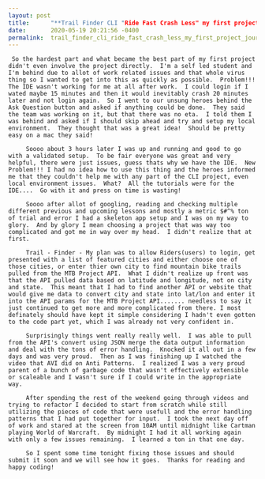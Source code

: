 ```yaml
---
layout: post
title:      "**Trail Finder CLI "Ride Fast Crash Less" my first project journey.**"
date:       2020-05-19 20:21:56 -0400
permalink:  trail_finder_cli_ride_fast_crash_less_my_first_project_journey
---
```



     So the hardest part and what became the best part of my first project didn't even involve the project directly.  I'm a self led student and I'm behind due to allot of work related issues and that whole virus thing so I wanted to get into this as quickly as possible.  Problem!!!  The IDE wasn't working for me at all after work.  I could login if I wated maybe 15 minutes and then it would inevitably crash 20 minutes later and not login again.  So I went to our unsung heroes behind the Ask Question button and asked if anything could be done.  They said the team was working on it, but that there was no eta.  I told them I was behind and asked if I should skip ahead and try and setup my local environment.  They thought that was a great idea!  Should be pretty easy on a mac they said!
		 
		 Soooo about 3 hours later I was up and running and good to go with a validated setup.  To be fair everyone was great and very helpful, there were just issues, guess thats why we have the IDE.  New Problem!!! I had no idea how to use this thing and the heroes informed me that they couldn't help me with any part of the CLI project, even local environment issues.  What?  All the tutorials were for the IDE....  Go with it and press on time is wasting!
		 
		 Soooo after allot of googling, reading and checking multiple different previous and upcoming lessons and mostly a metric $#^% ton of trial and error I had a skeleton app setup and I was on my way to glory.  And by glory I mean choosing a project that was way too complicated and got me in way over my head.  I didn't realize that at first.
		 
		 Trail - Finder - My plan was to allow Riders(users) to login, get presented with a list of featured cities and either choose one of those cities, or enter thier own city to find mountain bike trails pulled from the MTB Project API.  What I didn't realize up front was that the API pulled data based on latitude and longitude, not on city and state.  This meant that I had to find another API or website that would give me data to convert city and state into lat/lon and enter it into the API params for the MTB Project API....... needless to say it just continued to get more and more complicated from there. I most definately should have kept it simple considering I hadn't even gotten to the code part yet, which I was already not very confident in.
		 
		 Surprisingly things went really really well.  I was able to pull from the API's convert using JSON merge the data output information and deal with the tons of error handling.  Knocked it all out in a few days and was very proud.  Then as I was finishing up I watched the video that AVI did on Anti Patterns.  I realized I was a very proud parent of a bunch of garbage code that wasn't effectively extensible or scaleable and I wasn't sure if I could write in the appropriate way.
		 
		 After spending the rest of the weekend going through videos and trying to refactor I decided to start from scratch while still utilizing the pieces of code that were usefull and the error handling patterns that I had put together for input.  I took the next day off of work and stared at the screen from 10AM until midnight like Cartman playing World of Warcraft.  By midnight I had it all working again with only a few issues remaining.  I learned a ton in that one day.
		 
		 So I spent some time tonight fixing those issues and should submit it soon and we will see how it goes.  Thanks for reading and happy coding!  
